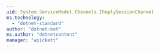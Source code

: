 ```yaml
---
uid: System.ServiceModel.Channels.IReplySessionChannel
ms.technology: 
  - "dotnet-standard"
author: "dotnet-bot"
ms.author: "dotnetcontent"
manager: "wpickett"
---
```

